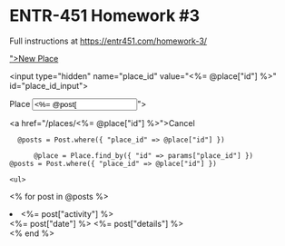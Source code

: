 # ENTR-451 Homework #3

Full instructions at https://entr451.com/homework-3/

<p>
  <a href="/places/new?place_id=<%= @place["id"] %>">New Place</a>
</p>

  <input type="hidden" name="place_id" value="<%= @place["id"] %>" id="place_id_input">

  
  <p>
    <label for="place_id">Place</label>
    <input type="integer" name="place_id" value="<%= @post["place_id"] %>">
</p>

  <a href="/places/<%= @place["id"] %>">Cancel</a>

      @posts = Post.where({ "place_id" => @place["id"] })

          @place = Place.find_by({ "id" => params["place_id"] })
    @posts = Post.where({ "place_id" => @place["id"] })

    <ul>
  <% for post in @posts %>
    <li>
      <%= post["activity"] %>
      <br>
      <%= post["date"] %>
      <%= post["details"] %>
    </li>
  <% end %>
</ul>